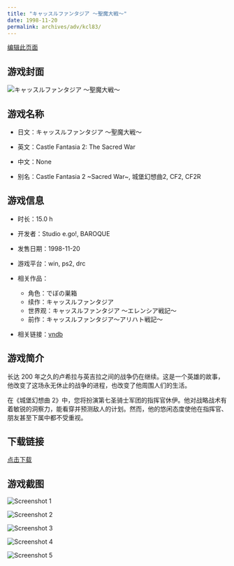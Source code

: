```yaml
---
title: "キャッスルファンタジア ～聖魔大戦～"
date: 1998-11-20
permalink: archives/adv/kcl83/
---
```

[编辑此页面](https://github.com/ACG-3/ADV3-source/blob/main/source/_posts/%E3%81%A7%E3%81%BC%E3%81%AE%E5%B7%A3%E7%AE%B1.md)

## 游戏封面

![キャッスルファンタジア ～聖魔大戦～](https://pan.timero.xyz/d/onedrive/img_lib_001/%E3%81%A7%E3%81%BC%E3%81%AE%E5%B7%A3%E7%AE%B1_cover.avif)


## 游戏名称

- 日文：キャッスルファンタジア ～聖魔大戦～
- 英文：Castle Fantasia 2: The Sacred War
- 中文：None

- 别名：Castle Fantasia 2 ~Sacred War~, 城堡幻想曲2, CF2, CF2R


## 游戏信息

- 时长：15.0 h
- 开发者：Studio e.go!, BAROQUE
- 发售日期：1998-11-20
- 游戏平台：win, ps2, drc
- 相关作品：
   - 角色：でぼの巣箱
   - 续作：キャッスルファンタジア
   - 世界观：キャッスルファンタジア ～エレンシア戦記～
   - 前作：キャッスルファンタジア〜アリハト戦記〜

- 相关链接：[vndb](https://vndb.org/v106)


## 游戏简介

长达 200 年之久的卢希拉与英吉拉之间的战争仍在继续。这是一个英雄的故事，他改变了这场永无休止的战争的进程，也改变了他周围人们的生活。

在《城堡幻想曲 2》中，您将扮演第七圣骑士军团的指挥官休伊。他对战略战术有着敏锐的洞察力，能看穿并预测敌人的计划。然而，他的悠闲态度使他在指挥官、朋友甚至下属中都不受重视。


## 下载链接

[点击下载](https://pan.timero.xyz/onedrive/adv_lib_001/%E3%81%A7%E3%81%BC%E3%81%AE%E5%B7%A3%E7%AE%B1)


## 游戏截图


![Screenshot 1](https://pan.timero.xyz/d/onedrive/img_lib_001/%E3%81%A7%E3%81%BC%E3%81%AE%E5%B7%A3%E7%AE%B1_Screenshot_1.avif)

![Screenshot 2](https://pan.timero.xyz/d/onedrive/img_lib_001/%E3%81%A7%E3%81%BC%E3%81%AE%E5%B7%A3%E7%AE%B1_Screenshot_2.avif)

![Screenshot 3](https://pan.timero.xyz/d/onedrive/img_lib_001/%E3%81%A7%E3%81%BC%E3%81%AE%E5%B7%A3%E7%AE%B1_Screenshot_3.avif)

![Screenshot 4](https://pan.timero.xyz/d/onedrive/img_lib_001/%E3%81%A7%E3%81%BC%E3%81%AE%E5%B7%A3%E7%AE%B1_Screenshot_4.avif)

![Screenshot 5](https://pan.timero.xyz/d/onedrive/img_lib_001/%E3%81%A7%E3%81%BC%E3%81%AE%E5%B7%A3%E7%AE%B1_Screenshot_5.avif)

